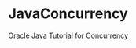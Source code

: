 # JavaConcurrency

[Oracle Java Tutorial for Concurrency](https://docs.oracle.com/javase/tutorial/essential/concurrency/)
